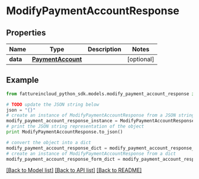 # ModifyPaymentAccountResponse


## Properties

Name | Type | Description | Notes
------------ | ------------- | ------------- | -------------
**data** | [**PaymentAccount**](PaymentAccount.md) |  | [optional] 

## Example

```python
from fattureincloud_python_sdk.models.modify_payment_account_response import ModifyPaymentAccountResponse

# TODO update the JSON string below
json = "{}"
# create an instance of ModifyPaymentAccountResponse from a JSON string
modify_payment_account_response_instance = ModifyPaymentAccountResponse.from_json(json)
# print the JSON string representation of the object
print ModifyPaymentAccountResponse.to_json()

# convert the object into a dict
modify_payment_account_response_dict = modify_payment_account_response_instance.to_dict()
# create an instance of ModifyPaymentAccountResponse from a dict
modify_payment_account_response_form_dict = modify_payment_account_response.from_dict(modify_payment_account_response_dict)
```
[[Back to Model list]](../README.md#documentation-for-models) [[Back to API list]](../README.md#documentation-for-api-endpoints) [[Back to README]](../README.md)


